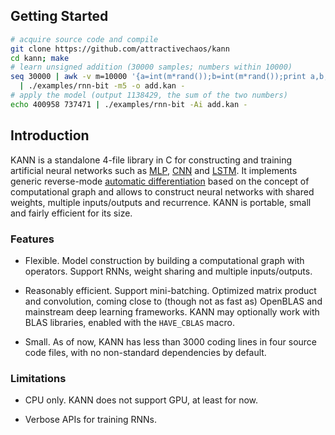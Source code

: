 ## Getting Started
```sh
# acquire source code and compile
git clone https://github.com/attractivechaos/kann
cd kann; make
# learn unsigned addition (30000 samples; numbers within 10000)
seq 30000 | awk -v m=10000 '{a=int(m*rand());b=int(m*rand());print a,b,a+b}' \
  | ./examples/rnn-bit -m5 -o add.kan -
# apply the model (output 1138429, the sum of the two numbers)
echo 400958 737471 | ./examples/rnn-bit -Ai add.kan -
```

## Introduction

KANN is a standalone 4-file library in C for constructing and training
artificial neural networks such as [MLP][mlp], [CNN][cnn] and [LSTM][lstm]. It
implements generic reverse-mode [automatic differentiation][ad] based on the
concept of computational graph and allows to construct neural networks with
shared weights, multiple inputs/outputs and recurrence. KANN is portable, small
and fairly efficient for its size.

### Features

* Flexible. Model construction by building a computational graph with
  operators. Support RNNs, weight sharing and multiple inputs/outputs.

* Reasonably efficient. Support mini-batching. Optimized matrix product and
  convolution, coming close to (though not as fast as) OpenBLAS and mainstream
  deep learning frameworks. KANN may optionally work with BLAS libraries,
  enabled with the `HAVE_CBLAS` macro.

* Small. As of now, KANN has less than 3000 coding lines in four source code
  files, with no non-standard dependencies by default.

### Limitations

* CPU only. KANN does not support GPU, at least for now.

* Verbose APIs for training RNNs.

[mlp]: https://en.wikipedia.org/wiki/Multilayer_perceptron
[cnn]: https://en.wikipedia.org/wiki/Convolutional_neural_network
[lstm]: https://en.wikipedia.org/wiki/Long_short-term_memory
[ad]: https://en.wikipedia.org/wiki/Automatic_differentiation
